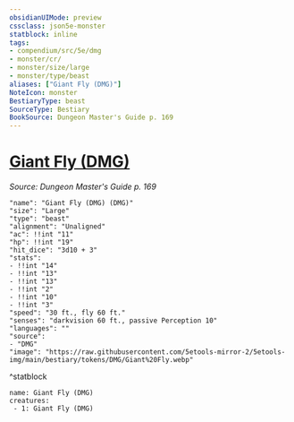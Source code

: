 ```yaml
---
obsidianUIMode: preview
cssclass: json5e-monster
statblock: inline
tags:
- compendium/src/5e/dmg
- monster/cr/
- monster/size/large
- monster/type/beast
aliases: ["Giant Fly (DMG)"]
NoteIcon: monster
BestiaryType: beast
SourceType: Bestiary
BookSource: Dungeon Master's Guide p. 169
---
```

# [Giant Fly (DMG)](3-Mechanics\CLI\bestiary\beast/giant-fly-dmg.md)
*Source: Dungeon Master's Guide p. 169*  

```statblock
"name": "Giant Fly (DMG) (DMG)"
"size": "Large"
"type": "beast"
"alignment": "Unaligned"
"ac": !!int "11"
"hp": !!int "19"
"hit_dice": "3d10 + 3"
"stats":
- !!int "14"
- !!int "13"
- !!int "13"
- !!int "2"
- !!int "10"
- !!int "3"
"speed": "30 ft., fly 60 ft."
"senses": "darkvision 60 ft., passive Perception 10"
"languages": ""
"source":
- "DMG"
"image": "https://raw.githubusercontent.com/5etools-mirror-2/5etools-img/main/bestiary/tokens/DMG/Giant%20Fly.webp"
```
^statblock

```encounter-table
name: Giant Fly (DMG)
creatures:
 - 1: Giant Fly (DMG)
```